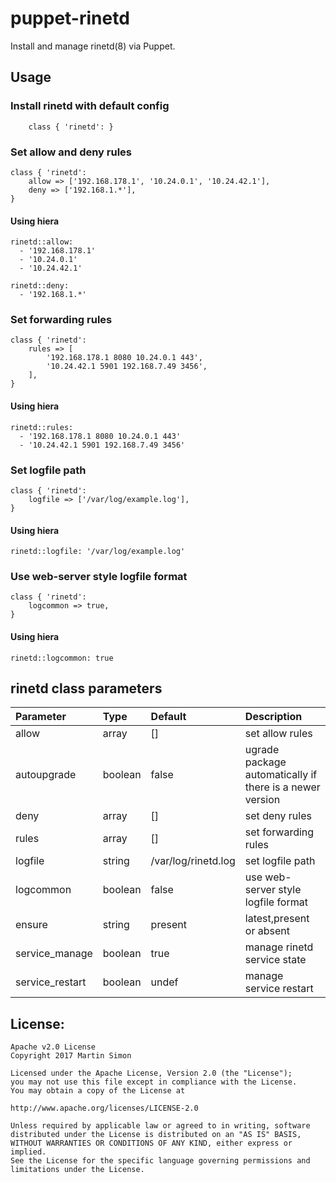 # puppet-rinetd

Install and manage rinetd(8) via Puppet.

## Usage

### Install rinetd with default config

```puppet
    class { 'rinetd': }
```

### Set allow and deny rules

```puppet
class { 'rinetd':
    allow => ['192.168.178.1', '10.24.0.1', '10.24.42.1'],
    deny => ['192.168.1.*'],
}
```

#### Using hiera

```puppet
rinetd::allow:
  - '192.168.178.1'
  - '10.24.0.1'
  - '10.24.42.1'

rinetd::deny:
  - '192.168.1.*'
```

### Set forwarding rules

```puppet
class { 'rinetd':
    rules => [
        '192.168.178.1 8080 10.24.0.1 443',
        '10.24.42.1 5901 192.168.7.49 3456',
    ],
}
```

#### Using hiera

```puppet
rinetd::rules:
  - '192.168.178.1 8080 10.24.0.1 443'
  - '10.24.42.1 5901 192.168.7.49 3456'
```

### Set logfile path

```puppet
class { 'rinetd':
    logfile => ['/var/log/example.log'],
}
```

#### Using hiera

```puppet
rinetd::logfile: '/var/log/example.log'
```

### Use web-server style logfile format

```puppet
class { 'rinetd':
    logcommon => true,
}
```

#### Using hiera

```puppet
rinetd::logcommon: true
```

## rinetd class parameters

| Parameter           | Type    | Default             | Description |
| :-------------------| :------ |:------------------- | :---------- |
| allow               | array   | []                  | set allow rules |
| autoupgrade         | boolean | false               | ugrade package automatically if there is a newer version |
| deny                | array   | []                  | set deny rules |
| rules               | array   | []                  | set forwarding rules |
| logfile             | string  | /var/log/rinetd.log | set logfile path |
| logcommon           | boolean | false               | use web-server style logfile format |
| ensure              | string  | present             | latest,present or absent |
| service_manage      | boolean | true                | manage rinetd service state |
| service_restart     | boolean | undef               | manage service restart |

## License:

```
Apache v2.0 License
Copyright 2017 Martin Simon

Licensed under the Apache License, Version 2.0 (the "License");
you may not use this file except in compliance with the License.
You may obtain a copy of the License at

http://www.apache.org/licenses/LICENSE-2.0

Unless required by applicable law or agreed to in writing, software
distributed under the License is distributed on an "AS IS" BASIS,
WITHOUT WARRANTIES OR CONDITIONS OF ANY KIND, either express or implied.
See the License for the specific language governing permissions and
limitations under the License.
```
